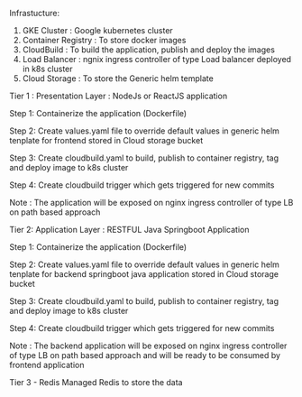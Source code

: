 Infrastucture:
1. GKE Cluster : Google kubernetes cluster
2. Container Registry : To store docker images
3. CloudBuild : To build the application, publish and deploy the images
4. Load Balancer : ngnix ingress controller of type Load balancer deployed in k8s cluster
5. Cloud Storage : To store the Generic helm template

Tier 1 : Presentation Layer : NodeJs or ReactJS application

Step 1: Containerize the application (Dockerfile)

Step 2: Create values.yaml file to override default values in generic helm tenplate for frontend stored in Cloud storage bucket

Step 3: Create cloudbuild.yaml to build, publish to container registry, tag and deploy image to k8s cluster

Step 4: Create cloudbuild trigger which gets triggered for new commits

Note : The application will be exposed on nginx ingress controller of type LB on path based approach



Tier 2: Application Layer : RESTFUL Java Springboot Application

Step 1: Containerize the application (Dockerfile)

Step 2: Create values.yaml file to override default values in generic helm tenplate for backend springboot java application stored in Cloud storage bucket

Step 3: Create cloudbuild.yaml to build, publish to container registry, tag and deploy image to k8s cluster

Step 4: Create cloudbuild trigger which gets triggered for new commits

Note : The backend application will be exposed on nginx ingress controller of type LB on path based approach and will be ready to be consumed by frontend application



Tier 3 - Redis
Managed Redis to store the data

